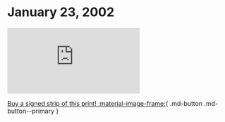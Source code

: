 # January 23, 2002

![](https://www.achewood.com/comic.php?date=01232002)

[Buy a signed strip of this print! :material-image-frame:](https://achewood-holiday-pop-up.myshopify.com/products/strip#01232002){ .md-button .md-button--primary }
